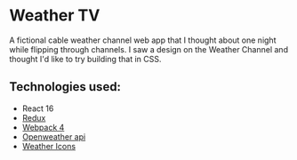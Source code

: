 # Weather TV 
A fictional cable weather channel web app that I thought about one night while flipping through channels. I saw a design on the Weather Channel and thought I'd like to try building that in CSS.

## Technologies used:
* React 16
* [Redux](https://redux.js.org/)
* [Webpack 4](https://webpack.js.org/concepts/)
* [Openweather api](https://openweathermap.org/forecast5)
* [Weather Icons](https://erikflowers.github.io/weather-icons/)